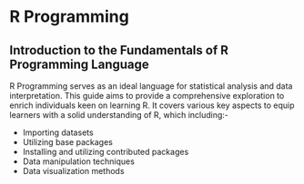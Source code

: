 # R Programming
## Introduction to the Fundamentals of R Programming Language
R Programming serves as an ideal language for statistical analysis and data interpretation. 
This guide aims to provide a comprehensive exploration to enrich individuals keen on learning R. 
It covers various key aspects to equip learners with a solid understanding of R, which including:-
- Importing datasets
- Utilizing base packages
- Installing and utilizing contributed packages
- Data manipulation techniques
- Data visualization methods
